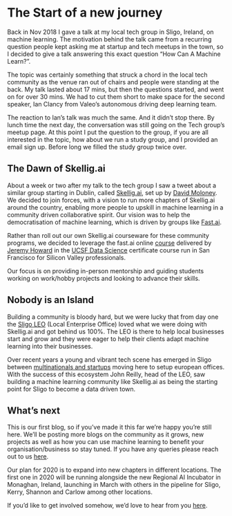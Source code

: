 # The Start of a new journey
Back in Nov 2018 I gave a talk at my local tech group in Sligo, Ireland, on machine learning. The motivation behind the talk came from a recurring question people kept asking me at startup and tech meetups in the town, so I decided to give a talk answering this exact question “How Can A Machine Learn?”.

The topic was certainly something that struck a chord in the local tech community as the venue ran out of chairs and people were standing at the back. My talk lasted about 17 mins, but then the questions started, and went on for over 30 mins. We had to cut them short to make space for the second speaker, Ian Clancy from Valeo’s autonomous driving deep learning team. 

The reaction to Ian’s talk was much the same. And it didn’t stop there. By lunch time the next day, the conversation was still going on the Tech group’s meetup page. At this point I put the question to the group, if you are all interested in the topic, how about we run a study group, and I provided an email sign up. Before long we filled the study group twice over. 

## The Dawn of Skellig.ai
About a week or two after my talk to the tech group I saw a tweet about a similar group starting in Dublin, called [Skellig.ai](https://www.skellig.ai/), set up by [David Moloney](https://twitter.com/cto_maverick). We decided to join forces, with a vision to run more chapters of Skellig.ai around the country, enabling more people to upskill in machine learning in a community driven collaborative spirit. Our vision was to help the democratisation of machine learning, which is driven by groups like [Fast.ai](https://www.fast.ai/). 

Rather than roll out our own Skellig.ai courseware for these community programs, we decided to leverage the fast.ai online [course](https://course.fast.ai/) delivered by [Jeremy Howard](https://twitter.com/jeremyphoward) in the [UCSF Data Science](https://www.usfca.edu/data-institute/certificates/deep-learning-part-one) certificate course run in San Francisco for Silicon Valley professionals.

Our focus is on providing in-person mentorship and guiding students working on work/hobby projects and looking to advance their skills. 

## Nobody is an Island
Building a community is bloody hard, but we were lucky that from day one the [Sligo LEO](https://twitter.com/LEOSligo) (Local Enterprise Office) loved what we were doing with Skellig.ai and got behind us 100%. The LEO is there to help local businesses start and grow and they were eager to help their clients adapt machine learning into their businesses. 

Over recent years a young and vibrant tech scene has emerged in Sligo between [multinationals and startups](https://technorthwest.ie/) moving here to setup european offices. With the success of this ecosystem John Reilly, head of the LEO, saw building a machine learning community like Skellig.ai as being the starting point for Sligo to become a data driven town. 

## What’s next
This is our first blog, so if you’ve made it this far we’re happy you’re still here. We’ll be posting more blogs on the community as it grows, new projects as well as how you can use machine learning to benefit your organisation/business so stay tuned. If you have any queries please reach out to us [here](https://www.skellig.ai/contact).

Our plan for 2020 is to expand into new chapters in different locations. The first one in 2020 will be running alongside the new Regional AI Incubator in Monaghan, Ireland, launching in March with others in the pipeline for Sligo, Kerry, Shannon and Carlow among other locations. 

If you’d like to get involved somehow, we’d love to hear from you [here](https://www.skellig.ai/contact).
